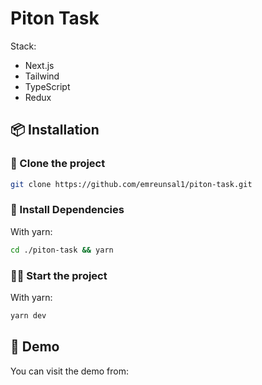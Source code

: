 # Piton Task

Stack:
- Next.js
- Tailwind
- TypeScript
- Redux

## 📦 Installation

### 📰 Clone the project

```bash
git clone https://github.com/emreunsal1/piton-task.git
```

### 🔻 Install Dependencies

With yarn:
```bash
cd ./piton-task && yarn
```

### 🏃‍♂️ Start the project

With yarn:
```bash
yarn dev
```

## 🔴 Demo 
You can visit the demo from: []()
